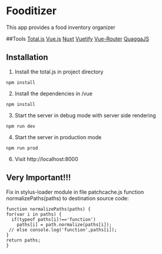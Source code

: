 # Fooditizer
This app provides a food inventory organizer

##Tools
[Total.js](https://www.totaljs.com/?language=en)
[Vue.js](https://vuejs.org/)
[Nuxt](https://nuxtjs.org/)
[Vuetify](https://vuetifyjs.com/)
[Vue-Router](https://router.vuejs.org/en/)
[QuaggaJS](https://serratus.github.io/quaggaJS/)
 

## Installation

1. Install the total.js in project directory
  
  ```
npm install 
  ```

2. Install the dependencies in /vue

  ```
npm install
  ```

3. Start the server in debug mode with server side rendering

  ```
  npm run dev
  ```

4. Start the server in production mode

  ```
  npm run prod
  ```

6. Visit http://localhost:8000


## Very Important!!!
Fix in stylus-loader module in file patchcache.js function normalizePaths(paths) to destination source code:
  ```
function normalizePaths(paths) {
  for(var i in paths) {
    if(typeof paths[i]!=='function') 
      paths[i] = path.normalize(paths[i]);
   // else console.log('function',paths[i]);
  }
  return paths;
}
  ```